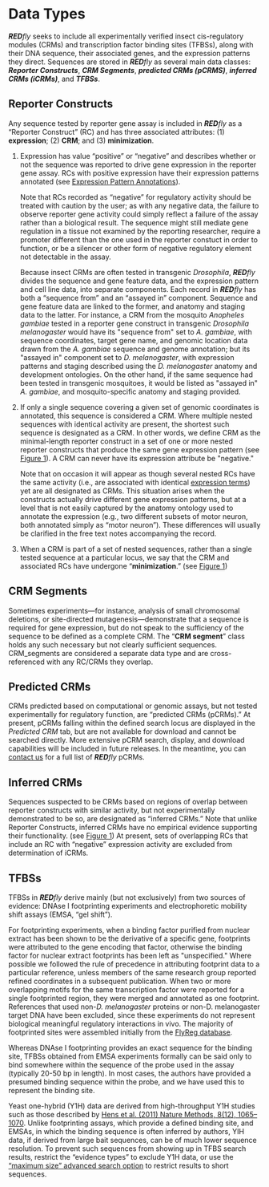 # Data Types

_**RED**fly_ seeks to include all experimentally verified insect cis-regulatory modules (CRMs) and transcription factor binding sites (TFBSs), along with their DNA sequence, their associated genes, and the expression patterns they direct. Sequences are stored in _**RED**fly_ as several main data classes: _**Reporter Constructs**_, _**CRM Segments**_, _**predicted CRMs (pCRMS)**_, _**inferred CRMs (iCRMs)**_, and _**TFBSs**_.

## Reporter Constructs

Any sequence tested by reporter gene assay is included in _**RED**fly_ as a “Reporter Construct” (RC) and has three associated attributes: (1) **expression**; (2) **CRM**; and (3) **minimization**.

1. Expression has value “positive” or “negative” and describes whether or not the sequence was reported to drive gene expression in the reporter gene assay. RCs with positive expression have their expression patterns annotated (see [Expression Pattern Annotations](expression-pattern-annotations.md)).

   Note that RCs recorded as “negative” for regulatory activity should be treated with caution by the user; as with any negative data, the failure to observe reporter gene activity could simply reflect a failure of the assay rather than a biological result. The sequence might still mediate gene regulation in a tissue not examined by the reporting researcher, require a promoter different than the one used in the reporter constuct in order to function, or be a silencer or other form of negative regulatory element not detectable in the assay.
   
   Because insect CRMs are often tested in transgenic _Drosophila_, _**RED**fly_ divides the sequence and gene feature data, and the expression pattern and cell line data, into separate components. Each record in _**RED**fly_ has both a “sequence from” and an “assayed in” component. Sequence and gene feature data are linked to the former, and anatomy and staging data to the latter. For instance, a CRM from the mosquito _Anopheles gambiae_ tested in a reporter gene construct in transgenic _Drosophila melanogaster_ would have its "sequence from" set to _A. gambiae_, with sequence coordinates, target gene name, and genomic location data drawn from the _A. gambiae_ sequence and genome annotation; but its "assayed in" component set to _D. melanogaster_, with expression patterns and staging described using the _D. melanogaster_ anatomy and development ontologies. On the other hand, if the same sequence had been tested in transgenic mosquitoes, it would be listed as "assayed in" _A. gambiae_, and mosquito-specific anatomy and staging provided.

2. If only a single sequence covering a given set of genomic coordinates is annotated, this sequence is considered a CRM. Where multiple nested sequences with identical activity are present, the shortest such sequence is designated as a CRM. In other words, we define CRM as the minimal-length reporter construct in a set of one or more nested reporter constructs that produce the same gene expression pattern (see [Figure 1](figures.md#figure-1)). A CRM can never have its expression attribute be "negative."

   Note that on occasion it will appear as though several nested RCs have the same activity (i.e., are associated with identical [expression terms](detailed-view-window.md#expression)) yet are all designated as CRMs. This situation arises when the constructs actually drive different gene expression patterns, but at a level that is not easily captured by the anatomy ontology used to annotate the expression (e.g., two different subsets of motor neuron, both annotated simply as “motor neuron”). These differences will usually be clarified in the free text notes accompanying the record.

3. When a CRM is part of a set of nested sequences, rather than a single tested sequence at a particular locus, we say that the CRM and associated RCs have undergone “**minimization**.” (see [Figure 1](figures.md#figure-1))

## CRM Segments

Sometimes experiments—for instance, analysis of small chromosomal deletions, or site-directed mutagenesis—demonstrate that a sequence is required for gene expression, but do not speak to the sufficiency of the sequence to be defined as a complete CRM. The “**CRM segment**” class holds any such necessary but not clearly sufficient sequences. CRM_segments are considered a separate data type and are cross-referenced with any RC/CRMs they overlap.

## Predicted CRMs

CRMs predicted based on computational or genomic assays, but not tested experimentally for regulatory function, are “predicted CRMs (pCRMs).” At present, pCRMs falling within the defined search locus are displayed in the *Predicted CRM* tab, but are not available for download and cannot be searched directly. More extensive pCRM search, display, and download capabilities will be included in future releases. In the meantime, you can [contact us](http://redfly.ccr.buffalo.edu/contact.php) for a full list of _**RED**fly_ pCRMs.

## Inferred CRMs

Sequences suspected to be CRMs based on regions of overlap between reporter constructs with similar activity, but not experimentally demonstrated to be so, are designated as “inferred CRMs.” Note that unlike Reporter Constructs, inferred CRMs have no empirical evidence supporting their functionality. (see [Figure 1](figures.md#figure-1)) At present, sets of overlapping RCs that include an RC with “negative” expression activity are excluded from determination of iCRMs.

## TFBSs

TFBSs in _**RED**fly_ derive mainly (but not exclusively) from two sources of evidence: DNAse I footprinting experiments and electrophoretic mobility shift assays (EMSA, “gel shift”).

For footprinting experiments, when a binding factor purified from nuclear extract has been shown to be the derivative of a specific gene, footprints were attributed to the gene encoding that factor, otherwise the binding factor for nuclear extract footprints has been left as "unspecified." Where possible we followed the rule of precedence in attributing footprint data to a particular reference, unless members of the same research group reported refined coordinates in a subsequent publication. When two or more overlapping motifs for the same transcription factor were reported for a single footprinted region, they were merged and annotated as one footprint. References that used non-_D. melanogaster_ proteins or non-D. melanogaster target DNA have been excluded, since these experiments do not represent biological meaningful regulatory interactions in vivo. The majority of footprinted sites were assembled initially from the [FlyReg database](https://academic.oup.com/bioinformatics/article/21/8/1747/249595).

Whereas DNAse I footprinting provides an exact sequence for the binding site, TFBSs obtained from EMSA experiments formally can be said only to bind somewhere within the sequence of the probe used in the assay (typically 20-50 bp in length). In most cases, the authors have provided a presumed binding sequence within the probe, and we have used this to represent the binding site.

Yeast one-hybrid (Y1H) data are derived from high-throughput Y1H studies such as those described by [Hens et al. (2011) Nature Methods, 8(12), 1065–1070](https://www.nature.com/articles/nmeth.1763). Unlike footprinting assays, which provide a defined binding site, and EMSAs, in which the binding sequence is often inferred by authors, YIH data, if derived from large bait sequences, can be of much lower sequence resolution. To prevent such sequences from showing up in TFBS search results, restrict the “evidence types” to exclude Y1H data, or use the [“maximum size” advanced search option](search-pane.md#maximum-size) to restrict results to short sequences.



